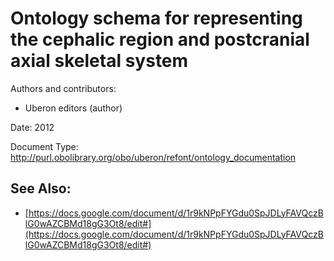 Ontology schema for representing the cephalic region and postcranial axial skeletal system
==========================================================================================

Authors and contributors:

 * Uberon editors (author)

Date: 2012

Document Type: http://purl.obolibrary.org/obo/uberon/refont/ontology_documentation





See Also:
---------

 * [https://docs.google.com/document/d/1r9kNPpFYGdu0SpJDLyFAVQczBlG0wAZCBMd18gG3Ot8/edit#](https://docs.google.com/document/d/1r9kNPpFYGdu0SpJDLyFAVQczBlG0wAZCBMd18gG3Ot8/edit#)
